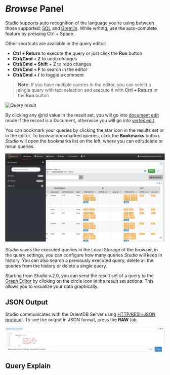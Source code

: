 
# _Browse_ Panel

Studio supports auto recognition of the language you're using between those supported: [SQL](../../../sql/README.md) and [Gremlin](../../../gremlin/Gremlin.md). 
While writing, use the auto-complete feature by pressing Ctrl + Space.

Other shortcuts are available in the query editor:

* **Ctrl + Return** to execute the query or just click the **Run** button
* **Ctrl/Cmd + Z** to undo changes
* **Ctrl/Cmd + Shift** + Z  to redo changes
* **Ctrl/Cmd + F** to search in the editor
* **Ctrl/Cmd + /** to toggle a comment

> **Note:**
> If you have multiple queries in the editor, you can select a single query with text selection and execute it with **Ctrl + Return** or the **Run** button

![Query result](/images/browse.png)

By clicking any @rid value in the result set, you will go into [document edit](Studio-Edit-Document.md) mode if the record is a Document, otherwise you will go into [vertex edit](Studio-Edit-Vertex.md).

You can bookmark your queries by clicking the star icon in the results set or in the editor.
To browse bookmarked queries, click the **Bookmarks** button. _Studio_ will open the bookmarks list on the left, where you can edit/delete or rerun queries.

![Bookmarks](../../../images/bookmarks.png)

_Studio_ saves the executed queries in the Local Storage of the browser, in the query settings, you can configure how many queries _Studio_ will keep in history. 
You can also search a previously executed query, delete all the queries from the history or delete a single query.

Starting from _Studio_ v.2.0, you can send the result set of a query to the [Graph Editor](../graph-editor/README.md) by clicking on the circle icon in the result set actions. This allows you to visualize your data graphically.

## JSON Output

Studio communicates with the OrientDB Server using [HTTP/RESt+JSON protocol](../../../misc/OrientDB-REST.md). To see the output in JSON format, press the **RAW** tab.

![Query result](../../../images/resultRaw.png)


## Query Explain
